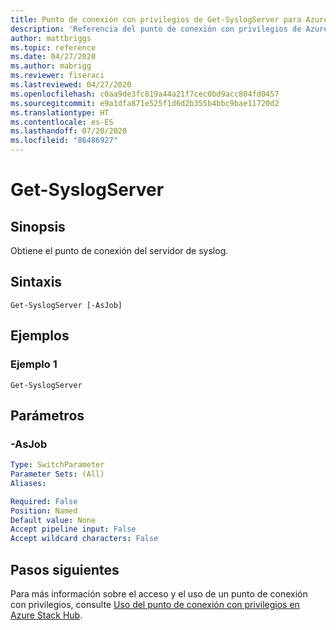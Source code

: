 ```yaml
---
title: Punto de conexión con privilegios de Get-SyslogServer para Azure Stack Hub
description: 'Referencia del punto de conexión con privilegios de Azure Stack para PowerShell: Get-SyslogServer'
author: mattbriggs
ms.topic: reference
ms.date: 04/27/2020
ms.author: mabrigg
ms.reviewer: fiseraci
ms.lastreviewed: 04/27/2020
ms.openlocfilehash: c0aa9de3fc819a44a21f7cec0bd9acc804fd0457
ms.sourcegitcommit: e9a1dfa871e525f1d6d2b355b4bbc9bae11720d2
ms.translationtype: HT
ms.contentlocale: es-ES
ms.lasthandoff: 07/20/2020
ms.locfileid: "86486927"
---
```

# <a name="get-syslogserver"></a>Get-SyslogServer

## <a name="synopsis"></a>Sinopsis
Obtiene el punto de conexión del servidor de syslog.

## <a name="syntax"></a>Sintaxis

```
Get-SyslogServer [-AsJob]
```

## <a name="examples"></a>Ejemplos

### <a name="example-1"></a>Ejemplo 1
```
Get-SyslogServer
```

## <a name="parameters"></a>Parámetros

### <a name="-asjob"></a>-AsJob


```yaml
Type: SwitchParameter
Parameter Sets: (All)
Aliases:

Required: False
Position: Named
Default value: None
Accept pipeline input: False
Accept wildcard characters: False
```

## <a name="next-steps"></a>Pasos siguientes

Para más información sobre el acceso y el uso de un punto de conexión con privilegios, consulte [Uso del punto de conexión con privilegios en Azure Stack Hub](../../operator/azure-stack-privileged-endpoint.md).
